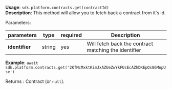**Usage**: `sdk.platform.contracts.get(contractId)`    
**Description**: This method will allow you to fetch back a contract from it's id. 

Parameters: 

| parameters        | type    | required            | Description                                                       |  
|-------------------|---------|------------------	| -----------------------------------------------------------------	|
| **identifier**    | string  | yes                 | Will fetch back the contract matching the identifier |

**Example**: `await sdk.platform.contracts.get('2KfMcMxktKimJxAZUeZwYkFUsEcAZhDKEpQs8GMnpUse')`

Returns : Contract (or `null`).
